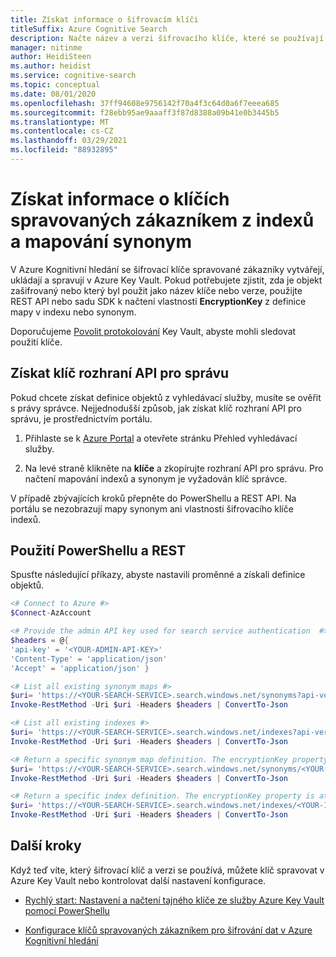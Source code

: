 ```yaml
---
title: Získat informace o šifrovacím klíči
titleSuffix: Azure Cognitive Search
description: Načte název a verzi šifrovacího klíče, které se používají v indexu nebo v mapě synonym, abyste mohli klíč spravovat v Azure Key Vault.
manager: nitinme
author: HeidiSteen
ms.author: heidist
ms.service: cognitive-search
ms.topic: conceptual
ms.date: 08/01/2020
ms.openlocfilehash: 37ff94608e9756142f70a4f3c64d0a6f7eeea685
ms.sourcegitcommit: f28ebb95ae9aaaff3f87d8388a09b41e0b3445b5
ms.translationtype: MT
ms.contentlocale: cs-CZ
ms.lasthandoff: 03/29/2021
ms.locfileid: "88932895"
---
```

# <a name="get-customer-managed-key-information-from-indexes-and-synonym-maps"></a>Získat informace o klíčích spravovaných zákazníkem z indexů a mapování synonym

V Azure Kognitivní hledání se šifrovací klíče spravované zákazníky vytvářejí, ukládají a spravují v Azure Key Vault. Pokud potřebujete zjistit, zda je objekt zašifrovaný nebo který byl použit jako název klíče nebo verze, použijte REST API nebo sadu SDK k načtení vlastnosti **EncryptionKey** z definice mapy v indexu nebo synonym. 

Doporučujeme [Povolit protokolování](../key-vault/general/logging.md) Key Vault, abyste mohli sledovat použití klíče.

## <a name="get-the-admin-api-key"></a>Získat klíč rozhraní API pro správu

Pokud chcete získat definice objektů z vyhledávací služby, musíte se ověřit s právy správce. Nejjednodušší způsob, jak získat klíč rozhraní API pro správu, je prostřednictvím portálu.

1. Přihlaste se k [Azure Portal](https://portal.azure.com/) a otevřete stránku Přehled vyhledávací služby.

1. Na levé straně klikněte na **klíče** a zkopírujte rozhraní API pro správu. Pro načtení mapování indexů a synonym je vyžadován klíč správce.

V případě zbývajících kroků přepněte do PowerShellu a REST API. Na portálu se nezobrazují mapy synonym ani vlastnosti šifrovacího klíče indexů.

## <a name="use-powershell-and-rest"></a>Použití PowerShellu a REST

Spusťte následující příkazy, abyste nastavili proměnné a získali definice objektů.

```powershell
<# Connect to Azure #>
$Connect-AzAccount

<# Provide the admin API key used for search service authentication  #>
$headers = @{
'api-key' = '<YOUR-ADMIN-API-KEY>'
'Content-Type' = 'application/json'
'Accept' = 'application/json' }

<# List all existing synonym maps #>
$uri= 'https://<YOUR-SEARCH-SERVICE>.search.windows.net/synonyms?api-version=2020-06-30&$select=name'
Invoke-RestMethod -Uri $uri -Headers $headers | ConvertTo-Json

<# List all existing indexes #>
$uri= 'https://<YOUR-SEARCH-SERVICE>.search.windows.net/indexes?api-version=2020-06-30&$select=name'
Invoke-RestMethod -Uri $uri -Headers $headers | ConvertTo-Json

<# Return a specific synonym map definition. The encryptionKey property is at the end #>
$uri= 'https://<YOUR-SEARCH-SERVICE>.search.windows.net/synonyms/<YOUR-SYNONYM-MAP-NAME>?api-version=2020-06-30'
Invoke-RestMethod -Uri $uri -Headers $headers | ConvertTo-Json

<# Return a specific index definition. The encryptionKey property is at the end #>
$uri= 'https://<YOUR-SEARCH-SERVICE>.search.windows.net/indexes/<YOUR-INDEX-NAME>?api-version=2020-06-30'
Invoke-RestMethod -Uri $uri -Headers $headers | ConvertTo-Json
```

## <a name="next-steps"></a>Další kroky

Když teď víte, který šifrovací klíč a verzi se používá, můžete klíč spravovat v Azure Key Vault nebo kontrolovat další nastavení konfigurace.

+ [Rychlý start: Nastavení a načtení tajného klíče ze služby Azure Key Vault pomocí PowerShellu](../key-vault/secrets/quick-create-powershell.md)

+ [Konfigurace klíčů spravovaných zákazníkem pro šifrování dat v Azure Kognitivní hledání](search-security-manage-encryption-keys.md)